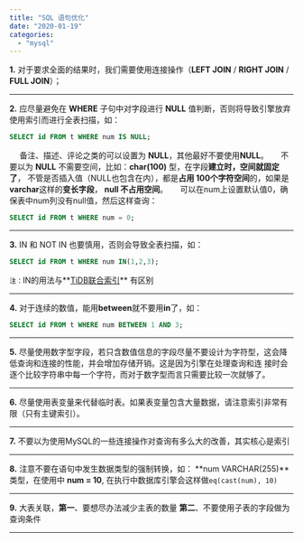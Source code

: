 ```yaml
---
title: "SQL 语句优化"
date: "2020-01-19"
categories: 
  - "mysql"
---
```


**1.** 对于要求全面的结果时，我们需要使用连接操作（**LEFT JOIN** / **RIGHT JOIN** / **FULL JOIN**）；

* * *

**2.** 应尽量避免在 **WHERE** 子句中对字段进行 **NULL** 值判断，否则将导致引擎放弃使用索引而进行全表扫描，如：

```sql
SELECT id FROM t WHERE num IS NULL;
```

  备注、描述、评论之类的可以设置为 **NULL**，其他最好不要使用**NULL**。   不要以为 **NULL** 不需要空间，比如：**char(100)** 型，在字段**建立时，空间就固定了**， 不管是否插入值（NULL也包含在内），都是**占用 100个字符空间**的，如果是**varchar**这样的**变长字段**， **null 不占用空间**。   可以在num上设置默认值0，确保表中num列没有null值，然后这样查询：

```sql
SELECT id FROM t WHERE num = 0;
```

* * *

**3.** IN 和 NOT IN 也要慎用，否则会导致全表扫描，如：

```sql
SELECT id FROM t WHERE num IN(1,2,3);
```

`注：`IN的用法与**[TiDB联合索引](http://www.dev-share.top/2019/11/22/tidb-%E8%81%94%E5%90%88%E7%B4%A2%E5%BC%95%E6%98%AF%E5%A6%82%E6%9E%9C%E5%B7%A5%E4%BD%9C%E7%9A%84/ "TiDB联合索引")** 有区别

* * *

**4.** 对于连续的数值，能用**between**就不要用**in**了，如：

```sql
SELECT id FROM t WHERE num BETWEEN 1 AND 3;
```

* * *

**5.** 尽量使用数字型字段，若只含数值信息的字段尽量不要设计为字符型，这会降低查询和连接的性能，并会增加存储开销。这是因为引擎在处理查询和连 接时会逐个比较字符串中每一个字符，而对于数字型而言只需要比较一次就够了。

* * *

**6.** 尽量使用表变量来代替临时表。如果表变量包含大量数据，请注意索引非常有限（只有主键索引）。

* * *

**7.** 不要以为使用MySQL的一些连接操作对查询有多么大的改善，其实核心是索引

* * *

**8.** 注意不要在语句中发生数据类型的强制转换，如： **num VARCHAR(255)**类型，在使用中 **num = 10**, 在执行中数据库引擎会这样做`eq(cast(num), 10)`

* * *

**9.** 大表关联，**第一**、要想尽办法减少主表的数量 **第二**、不要使用子表的字段做为查询条件

* * *
